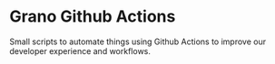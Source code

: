 # Grano Github Actions
Small scripts to automate things using Github Actions to improve our developer experience and workflows.